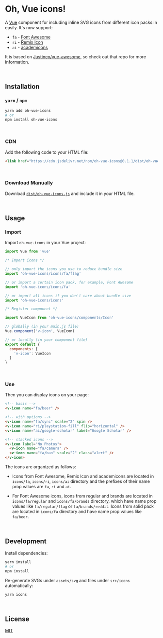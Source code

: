 # Oh, Vue icons!

A [Vue](https://vuejs.org/) component for including inline SVG icons from different icon packs in easily. It's now support:

- `fa` - [Font Awesome](https://fontawesome.com/)
- `ri` - [Remix Icon](https://github.com/Remix-Design/RemixIcon)
- `ai` - [academicons](https://github.com/jpswalsh/academicons)

It is based on [Justineo/vue-awesome](https://github.com/Justineo/vue-awesome), so check out that repo for more information.

&nbsp;

## Installation

### `yarn` / `npm`

```bash
yarn add oh-vue-icons
# or
npm install oh-vue-icons
```

&nbsp;

### CDN

Add the following code to your HTML file:

```html
<link href="https://cdn.jsdelivr.net/npm/oh-vue-icons@0.1.1/dist/oh-vue-icons.js" rel="stylesheet">
```

&nbsp;

### Download Manually

Download [`dist/oh-vue-icons.js`](dist/oh-vue-icons.js) and include it in your HTML file.


&nbsp;

## Usage

### Import

Import `oh-vue-icons` in your Vue project:

```js
import Vue from 'vue'

/* Import icons */

// only import the icons you use to reduce bundle size
import 'oh-vue-icons/icons/fa/flag'

// or import a certain icon pack, for example, Font Awesome
import 'oh-vue-icons/icons/fa'

// or import all icons if you don't care about bundle size
import 'oh-vue-icons/icons'

/* Register component */

import VueIcon from 'oh-vue-icons/components/Icon'

// globally (in your main.js file)
Vue.component('v-icon', VueIcon)

// or locally (in your component file)
export default {
  components: {
    'v-icon': VueIcon
  }
}
```

&nbsp;

### Use

Then you can display icons on your page:

```html
<!-- basic -->
<v-icon name="fa/beer" />

<!-- with options -->
<v-icon name="fa/sync" scale="2" spin />
<v-icon name="ri/playstation-fill" flip="horizontal" />
<v-icon name="ai/google-scholar" label="Google Scholar" />

<!-- stacked icons -->
<v-icon label="No Photos">
  <v-icon name="fa/camera" />
  <v-icon name="fa/ban" scale="2" class="alert" />
</v-icon>
```

The icons are organized as follows:

- Icons from Font Awesome, Remix Icon and academicons are located in `icons/fa`, `icons/ri`, `icons/ai` directory and the prefixes of their name prop values are `fa`, `ri` and `ai`.

- For Font Awesome icons, icons from regular and brands are located in `icons/fa/regular` and `icons/fa/brands` directory, which have name prop values like `fa/regular/flag` or `fa/brands/reddit`. Icons from solid pack are located in `icons/fa` directory and have name prop values like `fa/beer`.

&nbsp;

## Development

Install dependencies:

```bash
yarn install
# or
npm install
```

Re-generate SVGs under `assets/svg` and files under `src/icons` automatically:

```bash
yarn icons
```

&nbsp;

## License

[MIT](LICENSE)